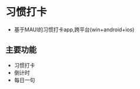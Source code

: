 # 习惯打卡                                   
- 基于MAUI的习惯打卡app,跨平台(win+android+ios)   
## 主要功能
- 习惯打卡
- 倒计时
- 每日一句                                  

